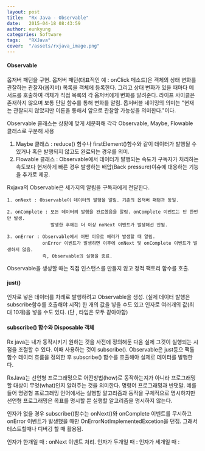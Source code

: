 ```yaml
---
layout: post
title:  "Rx Java - Observable"
date:   2015-04-18 08:43:59
author: eunkyung
categories: Software
tags:	"RXJava"
cover:  "/assets/rxjava_image.png"
---
```



#### Observable
옵저버 패턴을 구현. 옵저버 패턴(대표적인 예 : onClick 메소드)은 객체의 상태 변화를 관찰하는 관찰자(옵저버) 목록을 객체에 등록한다. 그리고 상태 변화가 있을 때마다 메서드를 호출하여 객체가 직접 목록의 각 옵저버에게 변화를 알려준다. 라이프 사이클은 존재하지 않으며 보통 단일 함수를 통해 변화를 알림. 옵저버블 네이밍의 의미는 "현재는 관찰되지 않았지만 이론을 통해서 앞으로 관찰할 가능성을 의미한다."이다.

Observable 클래스는 상황에 맞게 세분화해 각각 Observable, Maybe, Flowable 클래스로 구분해 사용

1. Maybe 클래스 : reduce() 함수나 firstElement()함수와 같이 데이터가 발행될 수 있거나 혹은 발행되지 않고도 완료되는 경우를 의미.
2. Flowable 클래스 : Observable에서 데이터가 발행되는 속도가 구독자가 처리하는 속도보다 현저하게 빠른 경우 발생하는 배압(Back pressure)이슈에 대응하는 기능을 추가로 제공.

Rxjava의 Observable은 세가지의 알림을 구독자에게 전달한다.
```
1. onNext : Observable이 데이터의 발행을 알림. 기존의 옵저버 패턴과 동일.

2. onComplete : 모든 데이터의 발행을 완료했음을 알림. onComplete 이벤트는 단 한번만 발생. 
                발생한 후에는 더 이상 noNext 이벤트가 발생해선 안됨. 

3. onError : Observable에서 어떤 이유로 에러가 발생할 때 알림. 
             onError 이벤트가 발생하면 이후에 onNext 및 onComplete 이벤트가 발생하지 않음. 
             즉, Observable의 실행을 종료.
```
Observable을 생성할 때는 직접 인스턴스를 만들지 않고 정적 팩토리 함수를 호출.

#### just()
인자로 넣은 데이터를 차례로 발행하려고 Observable을 생성. (실제 데이터 발행은 subscribe함수를 호출해야 시작)
한 개의 값을 넣을 수도 있고 인자로 여러개의 값(최대 10개)을 넣을 수도 있다. (단 , 타입은 모두 같아야함)

#### subscribe() 함수와 Disposable 객체
Rx java는 내가 동작시키기 원하는 것을 사전에 정의해둔 다음 실제 그것이 실행되는 시점을 조절할 수 있다.
이때 사용하는 것이 subscribe(). Observable은 just등으 팩톨 함수 데이터 흐름을 정의한 후 subscribe() 함수를 호출해야 실제로 데이터를 발행한다.

RxJava는 선언형 프로그래밍으로 어떤방법(how)로 동작하는지가 아니라 프로그래밍할 대상이 무엇(what)인지 알려주는 것을 의미한다. 명령어 프로그래밍과 반댓말. 예를들어 명령형 프로그래밍 언어에서는 실행할 알고리즘과 동작을 구체적으로 명시하지만 선언형 프로그래밍은 목표를 명시할 뿐 실행할 알고리즘을 명시하지 않는다.

인자가 없을 경우 subscribe()함수는 onNext()와 onComplete 이벤트를 무시하고 onError 이벤트가 발생했을 때만 OnErrorNotImplementedExcetion을 던짐. 그래서 테스트할때나 디버깅 할 때 활용됨.

인자가 한개일 때 : onNext 이벤트 처리.
인자가 두개일 때 : 
인자가 세개일 때 :  
